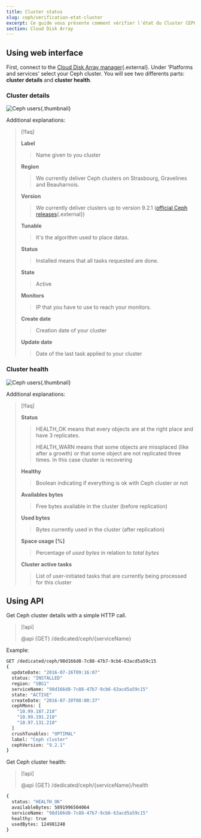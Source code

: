 ```yaml
---
title: Cluster status
slug: ceph/verification-etat-cluster
excerpt: Ce guide vous présente comment vérifier l'état du Cluster CEPH 
section: Cloud Disk Array
---
```



## Using web interface
First, connect to the [Cloud Disk Array manager](https://www.ovh.com/manager/cloud/index.html){.external}. Under 'Platforms and services' select your Ceph cluster. You will see two differents parts: **cluster details** and **cluster health**.


### Cluster details

![Ceph users](images/check_cluster_status_1.png){.thumbnail}

Additional explanations:


> [!faq]
>
> **Label**
>> 
>> Name given to you cluster
>> 
>> 
> **Region**
>> 
>> We currently deliver Ceph clusters on Strasbourg, Gravelines and Beauharnois.
>> 
>> 
> **Version**
>> 
>> We currently deliver clusters up to version 9.2.1 ([official Ceph releases](http://docs.ceph.com/docs/master/releases/){.external})
>> 
>> 
> **Tunable**
>> 
>> It's the algorithm used to place datas.
>> 
>> 
> **Status**
>> 
>> Installed means that all tasks requested are done.
>> 
>> 
> **State**
>> 
>> Active
>> 
>> 
> **Monitors**
>> 
>> IP that you have to use to reach your monitors.
>> 
>> 
> **Create date**
>> 
>> Creation date of your cluster
>> 
>> 
> **Update date**
>> 
>> Date of the last task applied to your cluster
>> 
>> 
>

### Cluster health

![Ceph users](images/check_cluster_status_2.png){.thumbnail}

Additional explanations:


> [!faq]
>
> **Status**
>> 
>> HEALTH_OK means that every objects are at the right place and have 3 replicates.
>> 
>> 
>> HEALTH_WARN means that some objects are missplaced (like after a growth) or that some object are not replicated three times. In this case cluster is recovering
>> 
>> 
> **Healthy**
>> 
>> Boolean indicating if everything is ok with Ceph cluster or not
>> 
>> 
> **Availables bytes**
>> 
>> Free bytes available in the cluster (before replication)
>> 
>> 
> **Used bytes**
>> 
>> Bytes currently used in the cluster (after replication)
>> 
>> 
> **Space usage [%]**
>> 
>> Percentage of *used bytes* in relation to *total bytes*
>> 
>> 
> **Cluster active tasks**
>> 
>> List of user-initiated tasks that are currently being processed for this cluster
>> 
>> 
>

## Using API
Get Ceph cluster details with a simple HTTP call.


> [!api]
>
> @api {GET} /dedicated/ceph/{serviceName}
> 
Example:


```bash
GET /dedicated/ceph/98d166d8-7c88-47b7-9cb6-63acd5a59c15
{
  updateDate: "2016-07-26T09:16:07"
  status: "INSTALLED"
  region: "SBG1"
  serviceName: "98d166d8-7c88-47b7-9cb6-63acd5a59c15"
  state: "ACTIVE"
  createDate: "2016-07-20T08:00:37"
  cephMons: [
    "10.99.187.210"
    "10.99.191.210"
    "10.97.131.210"
  ]
  crushTunables: "OPTIMAL"
  label: "Ceph cluster"
  cephVersion: "9.2.1"
}
```

Get Ceph cluster health:


> [!api]
>
> @api {GET} /dedicated/ceph/{serviceName}/health
> 

```bash
{
  status: "HEALTH_OK"
  availableBytes: 5891996504064
  serviceName: "98d166d8-7c88-47b7-9cb6-63acd5a59c15"
  healthy: true
  usedBytes: 124981248
}
```